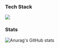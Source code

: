 ### Tech Stack
<img src="https://img.shields.io/badge/HTML5-E34F26?style=plastic&logo=HTML5&logoColor=E34F26"/></a>


### Stats
![Anurag's GitHub stats](https://github-readme-stats.vercel.app/api?username=noxknow&show_icons=true&theme=kacho_ga)
